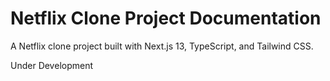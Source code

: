 # Netflix Clone Project Documentation

A Netflix clone project built with Next.js 13, TypeScript, and Tailwind CSS.

Under Development
